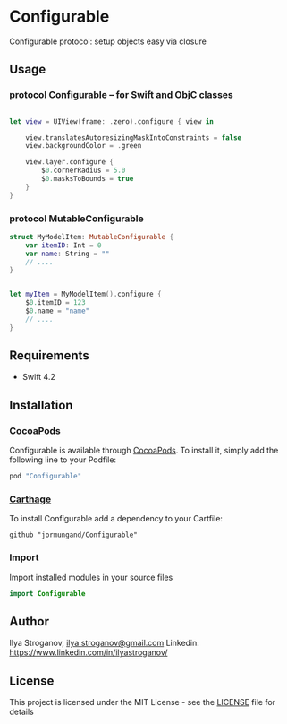 # Configurable

Configurable protocol: setup objects easy via closure

## Usage

### protocol Configurable – for Swift and ObjC classes

```swift

let view = UIView(frame: .zero).configure { view in

    view.translatesAutoresizingMaskIntoConstraints = false
    view.backgroundColor = .green

    view.layer.configure {
        $0.cornerRadius = 5.0
        $0.masksToBounds = true
    }
}

```

### protocol MutableConfigurable

```swift
struct MyModelItem: MutableConfigurable {
    var itemID: Int = 0
    var name: String = ""
    // ....
}


let myItem = MyModelItem().configure {
    $0.itemID = 123
    $0.name = "name"
    // ....
}

```

## Requirements
- Swift 4.2

## Installation<a name="installation"></a>

### [CocoaPods](http://cocoapods.org)

Configurable is available through [CocoaPods](http://cocoapods.org). To install it, simply add the following line to your Podfile:

```ruby
pod "Configurable"
```

### [Carthage](https://github.com/Carthage/Carthage)

To install Configurable add a dependency to your Cartfile:

```
github "jormungand/Configurable"
```

### Import

Import installed modules in your source files

```swift
import Configurable
```

## Author

Ilya Stroganov, ilya.stroganov@gmail.com
Linkedin: <https://www.linkedin.com/in/ilyastroganov/>

## License

This project is licensed under the MIT License - see the [LICENSE](LICENSE) file for details

